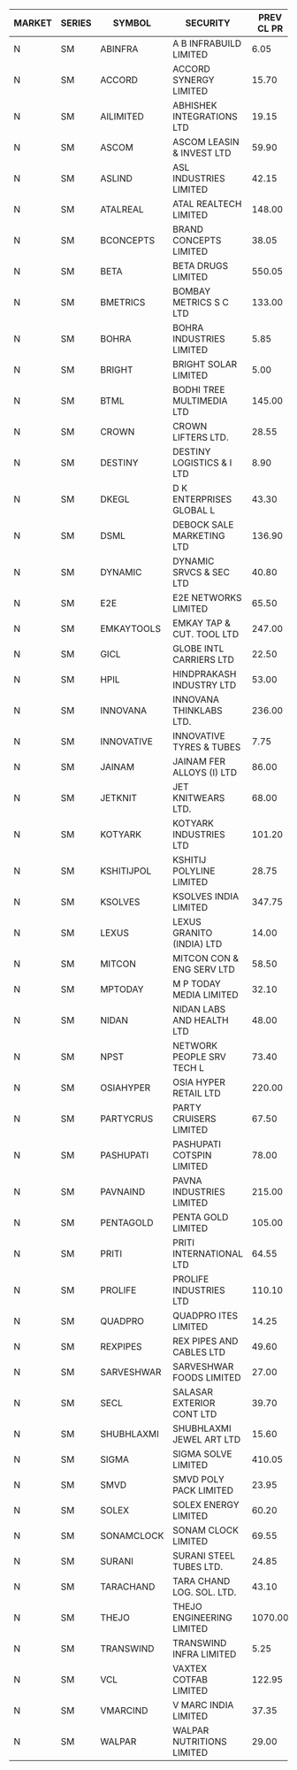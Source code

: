 


| MARKET | SERIES | SYMBOL | SECURITY | PREV CL PR | OPEN PRICE | HIGH PRICE | LOW PRICE | CLOSE PRICE | NET TRDVAL | NET TRDQTY | CORP IND | HI 52 WK | LO 52 WK |
| ----- | ----- | ----- | ----- | ----- | ----- | ----- | ----- | ----- | ----- | ----- | ----- | ----- | ----- |
| N | SM | ABINFRA | A B INFRABUILD LIMITED | 6.05 | 6.35 | 6.35 | 6.35 | 6.35 | 25400.00 | 4000 |  | 11.15 | 5.00 |
| N | SM | ACCORD | ACCORD SYNERGY LIMITED | 15.70 | 14.95 | 15.00 | 14.95 | 14.95 | 149600.00 | 10000 |  | 24.05 | 14.45 |
| N | SM | AILIMITED | ABHISHEK INTEGRATIONS LTD | 19.15 | 20.10 | 20.10 | 20.10 | 20.10 | 60300.00 | 3000 |  | 38.60 | 19.00 |
| N | SM | ASCOM | ASCOM LEASIN & INVEST LTD | 59.90 | 57.00 | 57.00 | 57.00 | 57.00 | 912000.00 | 16000 |  | 81.00 | 30.00 |
| N | SM | ASLIND | ASL INDUSTRIES LIMITED | 42.15 | 44.10 | 44.10 | 40.10 | 44.10 | 865800.00 | 20000 |  | 44.10 | 11.00 |
| N | SM | ATALREAL | ATAL REALTECH LIMITED | 148.00 | 146.00 | 149.95 | 133.50 | 148.00 | 3726400.00 | 25600 |  | 188.40 | 30.95 |
| N | SM | BCONCEPTS | BRAND CONCEPTS LIMITED | 38.05 | 36.30 | 36.45 | 36.30 | 36.45 | 1309500.00 | 36000 |  | 48.00 | 19.30 |
| N | SM | BETA | BETA DRUGS LIMITED | 550.05 | 560.10 | 589.00 | 545.25 | 563.30 | 5668960.00 | 10000 |  | 665.00 | 104.80 |
| N | SM | BMETRICS | BOMBAY METRICS S C LTD | 133.00 | 132.00 | 133.00 | 130.00 | 133.00 | 1585800.00 | 12000 |  | 144.10 | 117.90 |
| N | SM | BOHRA | BOHRA INDUSTRIES LIMITED | 5.85 | 5.80 | 6.10 | 5.60 | 6.10 | 118700.00 | 20000 |  | 7.25 | 1.20 |
| N | SM | BRIGHT | BRIGHT SOLAR LIMITED | 5.00 | 5.10 | 5.50 | 5.05 | 5.30 | 5398200.00 | 1023000 |  | 15.55 | 4.60 |
| N | SM | BTML | BODHI TREE MULTIMEDIA LTD | 145.00 | 152.25 | 152.25 | 151.00 | 152.00 | 1642500.00 | 10800 |  | 155.55 | 64.05 |
| N | SM | CROWN | CROWN LIFTERS LTD. | 28.55 | 29.70 | 29.70 | 29.70 | 29.70 | 148500.00 | 5000 |  | 162.00 | 25.05 |
| N | SM | DESTINY | DESTINY LOGISTICS & I LTD | 8.90 | 9.05 | 9.35 | 8.85 | 9.35 | 219300.00 | 24000 |  | 15.35 | 8.85 |
| N | SM | DKEGL | D K ENTERPRISES GLOBAL L | 43.30 | 44.70 | 44.80 | 42.65 | 42.65 | 1588500.00 | 36000 |  | 50.40 | 35.10 |
| N | SM | DSML | DEBOCK SALE MARKETING LTD | 136.90 | 143.70 | 143.70 | 143.70 | 143.70 | 3448800.00 | 24000 |  | 143.70 | 5.75 |
| N | SM | DYNAMIC | DYNAMIC SRVCS & SEC LTD | 40.80 | 39.95 | 40.00 | 39.20 | 39.95 | 2555500.00 | 64000 |  | 49.80 | 35.00 |
| N | SM | E2E | E2E NETWORKS LIMITED | 65.50 | 68.75 | 68.75 | 68.00 | 68.75 | 4398400.00 | 64000 |  | 68.75 | 36.00 |
| N | SM | EMKAYTOOLS | EMKAY TAP & CUT. TOOL LTD | 247.00 | 258.00 | 258.00 | 258.00 | 258.00 | 154800.00 | 600 |  | 271.00 | 98.00 |
| N | SM | GICL | GLOBE INTL CARRIERS LTD | 22.50 | 22.90 | 23.60 | 22.00 | 23.60 | 855000.00 | 37500 |  | 25.05 | 16.90 |
| N | SM | HPIL | HINDPRAKASH INDUSTRY LTD | 53.00 | 51.80 | 55.65 | 51.80 | 55.65 | 322350.00 | 6000 |  | 93.90 | 45.40 |
| N | SM | INNOVANA | INNOVANA THINKLABS LTD. | 236.00 | 232.00 | 236.00 | 227.00 | 234.00 | 929000.00 | 4000 |  | 258.85 | 70.25 |
| N | SM | INNOVATIVE | INNOVATIVE TYRES & TUBES | 7.75 | 7.40 | 8.05 | 7.40 | 7.60 | 409800.00 | 54000 |  | 20.45 | 7.00 |
| N | SM | JAINAM | JAINAM FER ALLOYS (I) LTD | 86.00 | 85.55 | 85.55 | 85.50 | 85.50 | 342100.00 | 4000 |  | 107.75 | 69.70 |
| N | SM | JETKNIT | JET KNITWEARS LTD. | 68.00 | 71.35 | 71.40 | 71.35 | 71.40 | 321225.00 | 4500 |  | 71.40 | 18.00 |
| N | SM | KOTYARK | KOTYARK INDUSTRIES LTD | 101.20 | 106.40 | 108.50 | 102.25 | 107.75 | 6194300.00 | 58000 |  | 112.60 | 67.90 |
| N | SM | KSHITIJPOL | KSHITIJ POLYLINE LIMITED | 28.75 | 27.80 | 30.10 | 27.80 | 30.10 | 659772.40 | 23330 |  | 45.65 | 19.85 |
| N | SM | KSOLVES | KSOLVES INDIA LIMITED | 347.75 | 359.90 | 359.90 | 345.50 | 345.50 | 2683720.00 | 7600 |  | 1718.20 | 295.00 |
| N | SM | LEXUS | LEXUS GRANITO (INDIA) LTD | 14.00 | 14.70 | 14.70 | 14.70 | 14.70 | 29400.00 | 2000 |  | 22.50 | 10.30 |
| N | SM | MITCON | MITCON CON & ENG SERV LTD | 58.50 | 58.50 | 58.50 | 56.70 | 56.70 | 344000.00 | 6000 |  | 64.95 | 33.10 |
| N | SM | MPTODAY | M P TODAY MEDIA LIMITED | 32.10 | 30.50 | 30.50 | 30.50 | 30.50 | 61000.00 | 2000 |  | 32.15 | 11.55 |
| N | SM | NIDAN | NIDAN LABS AND HEALTH LTD | 48.00 | 50.40 | 50.40 | 49.25 | 50.40 | 1660700.00 | 33000 |  | 70.70 | 45.55 |
| N | SM | NPST | NETWORK PEOPLE SRV TECH L | 73.40 | 70.25 | 70.25 | 70.25 | 70.25 | 112400.00 | 1600 |  | 78.00 | 49.05 |
| N | SM | OSIAHYPER | OSIA HYPER RETAIL LTD | 220.00 | 220.00 | 225.00 | 220.00 | 225.00 | 356000.00 | 1600 |  | 257.00 | 117.00 |
| N | SM | PARTYCRUS | PARTY CRUISERS LIMITED | 67.50 | 70.00 | 70.85 | 70.00 | 70.85 | 1693500.00 | 24000 |  | 70.85 | 16.50 |
| N | SM | PASHUPATI | PASHUPATI COTSPIN LIMITED | 78.00 | 79.00 | 79.00 | 79.00 | 79.00 | 126400.00 | 1600 |  | 99.00 | 50.00 |
| N | SM | PAVNAIND | PAVNA INDUSTRIES LIMITED | 215.00 | 210.00 | 210.00 | 210.00 | 210.00 | 168000.00 | 800 |  | 230.00 | 165.05 |
| N | SM | PENTAGOLD | PENTA GOLD LIMITED | 105.00 | 108.00 | 108.00 | 108.00 | 108.00 | 324000.00 | 3000 |  | 115.00 | 47.90 |
| N | SM | PRITI | PRITI INTERNATIONAL LTD | 64.55 | 67.50 | 67.50 | 67.00 | 67.00 | 430400.00 | 6400 |  | 284.90 | 57.25 |
| N | SM | PROLIFE | PROLIFE INDUSTRIES LTD | 110.10 | 114.40 | 114.40 | 114.40 | 114.40 | 343200.00 | 3000 |  | 131.60 | 39.75 |
| N | SM | QUADPRO | QUADPRO ITES LIMITED | 14.25 | 14.25 | 14.25 | 14.00 | 14.10 | 338400.00 | 24000 |  | 18.80 | 11.25 |
| N | SM | REXPIPES | REX PIPES AND CABLES LTD | 49.60 | 50.90 | 50.90 | 50.90 | 50.90 | 407200.00 | 8000 |  | 64.35 | 26.00 |
| N | SM | SARVESHWAR | SARVESHWAR FOODS LIMITED | 27.00 | 27.20 | 29.70 | 27.20 | 28.90 | 845520.00 | 28800 |  | 37.85 | 11.70 |
| N | SM | SECL | SALASAR EXTERIOR CONT LTD | 39.70 | 41.65 | 41.65 | 41.65 | 41.65 | 124950.00 | 3000 |  | 48.55 | 9.90 |
| N | SM | SHUBHLAXMI | SHUBHLAXMI JEWEL ART LTD | 15.60 | 14.85 | 15.15 | 14.85 | 15.15 | 59750.00 | 4000 |  | 26.80 | 11.20 |
| N | SM | SIGMA | SIGMA SOLVE LIMITED | 410.05 | 427.00 | 429.00 | 427.00 | 427.00 | 1027200.00 | 2400 |  | 615.00 | 33.80 |
| N | SM | SMVD | SMVD POLY PACK LIMITED | 23.95 | 22.90 | 23.00 | 22.90 | 23.00 | 367400.00 | 16000 |  | 25.65 | 7.40 |
| N | SM | SOLEX | SOLEX ENERGY LIMITED | 60.20 | 63.20 | 63.20 | 63.00 | 63.20 | 4926400.00 | 78000 |  | 68.45 | 26.30 |
| N | SM | SONAMCLOCK | SONAM CLOCK LIMITED | 69.55 | 70.00 | 70.00 | 69.70 | 69.80 | 1048050.00 | 15000 |  | 70.20 | 39.00 |
| N | SM | SURANI | SURANI STEEL TUBES LTD. | 24.85 | 23.65 | 24.30 | 23.65 | 24.30 | 95900.00 | 4000 |  | 46.65 | 17.35 |
| N | SM | TARACHAND | TARA CHAND LOG. SOL. LTD. | 43.10 | 42.00 | 42.95 | 41.95 | 42.95 | 423600.00 | 10000 |  | 52.35 | 26.00 |
| N | SM | THEJO | THEJO ENGINEERING LIMITED | 1070.00 | 1075.00 | 1098.00 | 1075.00 | 1082.35 | 653002.50 | 600 |  | 3950.00 | 826.00 |
| N | SM | TRANSWIND | TRANSWIND INFRA LIMITED | 5.25 | 5.25 | 5.25 | 5.15 | 5.15 | 41600.00 | 8000 |  | 8.30 | 3.80 |
| N | SM | VCL | VAXTEX COTFAB LIMITED | 122.95 | 120.00 | 120.00 | 120.00 | 120.00 | 180000.00 | 1500 |  | 136.20 | 17.85 |
| N | SM | VMARCIND | V MARC INDIA LIMITED | 37.35 | 37.50 | 37.50 | 37.50 | 37.50 | 225000.00 | 6000 |  | 45.00 | 25.35 |
| N | SM | WALPAR | WALPAR NUTRITIONS LIMITED | 29.00 | 27.55 | 28.00 | 27.55 | 27.60 | 276800.00 | 10000 |  | 51.50 | 27.55 |




